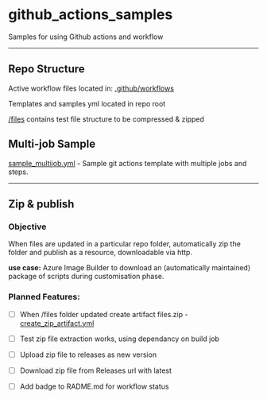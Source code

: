# github_actions_samples
Samples for using Github actions and workflow

---

## Repo Structure
Active workflow files located in: [.github/workflows](.github/workflows)

Templates and samples yml located in repo root

[/files](./files) contains test file structure to be compressed & zipped

## Multi-job Sample
[sample_multijob.yml](./sample_multijob.yml) - Sample git actions template with multiple jobs and steps.

---

## Zip & publish
### Objective
When files are updated in a particular repo folder, automatically zip the folder and publish as a resource, downloadable via http.


**use case:**
Azure Image Builder to download an (automatically maintained) package of scripts during customisation phase.  

### Planned Features:
 - [ ] When /files folder updated create artifact files.zip - [create_zip_artifact.yml](./create_zip_artifact.yml)
 - [ ] Test zip file extraction works, using dependancy on build job
 - [ ] Upload zip file to releases as new version
 - [ ] Download zip file from Releases url with latest
 - [ ] Add badge to RADME.md for workflow status

